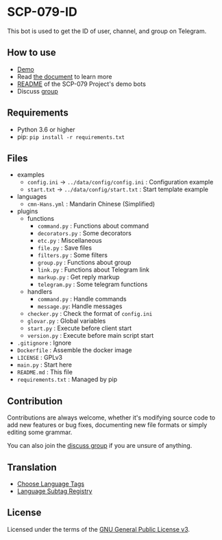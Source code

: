 # SCP-079-ID

This bot is used to get the ID of user, channel, and group on Telegram.

## How to use

- [Demo](https://t.me/SCP_079_ID_BOT)
- Read [the document](https://scp-079.org/id/) to learn more
- [README](https://scp-079.org/readme/) of the SCP-079 Project's demo bots
- Discuss [group](https://t.me/SCP_079_CHAT)

## Requirements

- Python 3.6 or higher
- pip: `pip install -r requirements.txt` 

## Files

- examples
   - `config.ini` -> `../data/config/config.ini` : Configuration example
   - `start.txt` -> `../data/config/start.txt` : Start template example
- languages
   - `cmn-Hans.yml` : Mandarin Chinese (Simplified)
- plugins
    - functions
        - `command.py` : Functions about command
        - `decorators.py` : Some decorators
        - `etc.py` : Miscellaneous
        - `file.py` : Save files
        - `filters.py` : Some filters
        - `group.py` : Functions about group
        - `link.py` : Functions about Telegram link
        - `markup.py` : Get reply markup
        - `telegram.py` : Some telegram functions
    - handlers
        - `command.py` : Handle commands
        - `message.py`: Handle messages
    - `checker.py` : Check the format of `config.ini`
    - `glovar.py` : Global variables
    - `start.py` : Execute before client start
    - `version.py` : Execute before main script start
- `.gitignore` : Ignore
- `Dockerfile` : Assemble the docker image
- `LICENSE` : GPLv3
- `main.py` : Start here
- `README.md` : This file
- `requirements.txt` : Managed by pip

## Contribution

Contributions are always welcome, whether it's modifying source code to add new features or bug fixes, documenting new file formats or simply editing some grammar.

You can also join the [discuss group](https://t.me/SCP_079_CHAT) if you are unsure of anything.

## Translation

- [Choose Language Tags](https://www.w3.org/International/questions/qa-choosing-language-tags)
- [Language Subtag Registry](https://www.iana.org/assignments/language-subtag-registry/language-subtag-registry)

## License

Licensed under the terms of the [GNU General Public License v3](LICENSE).
